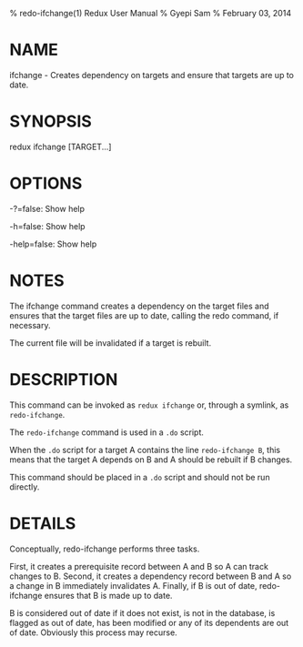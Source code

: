 % redo-ifchange(1) Redux User Manual 
% Gyepi Sam
% February 03, 2014 

<!-- DO NOT EDIT -- Autogenerated file. Really! -->


# NAME

ifchange - Creates dependency on targets and ensure that targets are up to date.

# SYNOPSIS

redux ifchange [TARGET...]

# OPTIONS

  -?=false: Show help

  -h=false: Show help

  -help=false: Show help



# NOTES


The ifchange command creates a dependency on the target files and ensures that
the target files are up to date, calling the redo command, if necessary.

The current file will be invalidated if a target is rebuilt.


# DESCRIPTION

This command can be invoked as `redux ifchange` or, through a symlink, as `redo-ifchange`.

The `redo-ifchange` command is used in a `.do` script.

When the `.do` script for a target A contains the line `redo-ifchange B`, 
this means that the target A depends on B and A should be rebuilt if B changes. 

This command should be placed in a `.do` script and should not be run directly.

# DETAILS

Conceptually, redo-ifchange performs three tasks.

First, it creates a prerequisite record between A and B so A can track changes to B.
Second, it creates a dependency record between B and A so a change in B immediately invalidates  A.
Finally, if B is out of date, redo-ifchange ensures that B is made up to date.

B is considered out of date if it does not exist, is not in the database, is flagged as out of date, 
has been modified or any of its dependents are out of date. Obviously this process may recurse.
